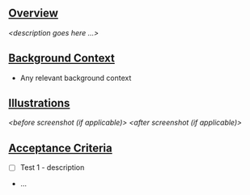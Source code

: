 ## [Overview](#overview)
_<description goes here ...>_

## [Background Context](#background)
* Any relevant background context

## [Illustrations](#illustrations)
_<before screenshot (if applicable)>_
_<after screenshot (if applicable)>_

## [Acceptance Criteria](#acceptance-criteria)
 - [ ] Test 1 - description
 - …